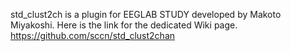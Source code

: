 std_clust2ch is a plugin for EEGLAB STUDY developed by Makoto Miyakoshi. Here is the link for the dedicated Wiki page. https://github.com/sccn/std_clust2chan
